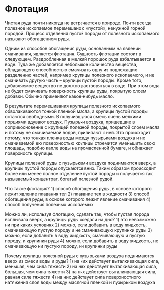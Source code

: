 # Флотация

 

Чистая руда почти никогда не встречается в природе. Почти всегда полезное ископаемое перемешано с «пустой», ненужной горной породой. Процесс отделения пустой породы от полезного ископаемого называют обогащением руды.

Одним из способов обогащения руды, основанным на явлении смачивания, является флотация. Сущность флотации состоит в следующем. Раздробленная в мелкий порошок руда взбалтывается в воде. Туда же добавляется небольшое количество вещества, обладающего способностью смачивать одну из подлежащих разделению частей, например крупицы полезного ископаемого, и не смачивать другую часть – крупицы пустой породы. Кроме того, добавляемое вещество не должно растворяться в воде. При этом вода не будет смачивать поверхность крупицы руды, покрытую слоем добавки. Обычно применяют какое-нибудь масло.

В результате перемешивания крупицы полезного ископаемого обволакиваются тонкой пленкой масла, а крупицы пустой породы остаются свободными. В получившуюся смесь очень мелкими порциями вдувают воздух. Пузырьки воздуха, пришедшие в соприкосновение с крупицей полезной породы, покрытой слоем масла и потому не смачиваемой водой, прилипают к ней. Это происходит потому, что тонкая пленка воды между пузырьками воздуха и не смачиваемой ею поверхностью крупицы стремится уменьшить свою площадь, подобно капле воды на промасленной бумаге, и обнажает поверхность крупицы.

Крупицы полезной руды с пузырьками воздуха поднимаются вверх, а крупицы  пустой породы опускаются вниз. Таким образом происходит более или менее полное отделение пустой породы и получается так называемый концентрат, богатый полезной рудой.

 

Что такое флотация?
  	 1) 	способ обогащения руды, в основе которого лежит явление плавания тел
  	 2) 	плавание тел в жидкости
  	 3) 	способ обогащения руды, в основе которого лежит явление смачивания
  	 4) 	способ получения полезных ископаемых
 

Можно ли, используя флотацию, сделать так, чтобы пустая порода всплывала вверх, а крупицы руды оседали на дно?
  	 1) 	это невозможно ни при каких условиях
  	 2) 	можно, если добавить в воду жидкость, смачивающую пустую породу и не смачивающую крупинки руды
  	 3) 	можно, если добавить в воду жидкость, смачивающую и пустую породу, и крупинки руды
  	 4) 	можно, если добавить в воду жидкость, не смачивающую ни пустую породу, ни крупинки руды
 

Почему крупицы полезной руды с пузырьками воздуха поднимаются вверх из смеси воды и руды?
  	 1) 	на них действует выталкивающая сила, меньшая, чем сила тяжести
  	 2) 	на них действует выталкивающая сила, бóльшая, чем сила тяжести
  	 3) 	на них действует выталкивающая сила, равная силе тяжести
  	 4) 	на них действует сила поверхностного натяжения слоя воды между масляной пленкой и пузырьком воздуха
